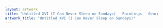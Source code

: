 ```yaml
---
layout: artwork
title: "Untitled XVI (I Can Never Sleep on Sundays) — Paintings — George Chapman"
artwork_title: "Untitled XVI (I Can Never Sleep on Sundays)"
---
```

